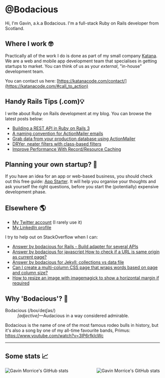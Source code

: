 # @Bodacious

Hi, I'm Gavin, a.k.a Bodacious. I'm a full-stack Ruby on Rails developer from Scotland.

## Where I work 🤓

Practically all of the work I do is done as part of my small company [Katana][katana]. We are a web and mobile app development team that specialises in getting startups to market. You can think of us as your _external_, "in-house" development team.

You can contact us here: [https://katanacode.com/contact/](https://katanacode.com/#call_to_action)

## Handy Rails Tips (.com)💡

I write about Ruby on Rails development at my blog. You can browse the latest posts below:

<!-- BLOG-POST-LIST:START -->
- [Building a REST API in Ruby on Rails 3](https://handyrailstips.com/video/2020/08/12/build-a-rest-api-in-ruby-on-rails-3.html)
- [A naming convention for ActionMailer emails](https://handyrailstips.com/2020/07/10/naming-convention-for-action-mailer-emails-in-rails.html)
- [Grab data from your production database using ActionMailer](https://handyrailstips.com/hack/2020/05/27/grab-data-from-your-production-db-using-action-mailer.html)
- [DRYer, neater filters with class-based filters](https://handyrailstips.com/2010/05/18/dryer-neater-filters-with-class-based-filters.html)
- [Improve Performance With Record/Resource Caching](https://handyrailstips.com/2010/02/25/improve-performance-with-record-slash-resource-caching.html)
<!-- BLOG-POST-LIST:END -->

## Planning your own startup? 🚀

If you have an idea for an app or web-based business, you should check out this free guide: [App Starter](https://app-starter.co.uk/). It will help you organise your thoughts and ask yourself the right questions, before you start the (potentially) expensive development phase.

## Elsewhere 🌎

- [My Twitter account][twitter] (I rarely use it)
- [My LinkedIn profile][linkedin]

I try to help out on StackOverflow when I can:

<!-- SO-LIST:START -->
- [Answer by bodacious for Rails - Build adapter for several APIs](https://stackoverflow.com/questions/63378203/rails-build-adapter-for-several-apis/63379627#63379627)
- [Answer by bodacious for javascript How to check if a URL is same origin as current page?](https://stackoverflow.com/questions/31374766/javascript-how-to-check-if-a-url-is-same-origin-as-current-page/62996599#62996599)
- [Answer by bodacious for Jekyll: collections vs data file](https://stackoverflow.com/questions/57916114/jekyll-collections-vs-data-file/62933152#62933152)
- [Can I create a multi-column CSS page that wraps words based on page and column size?](https://stackoverflow.com/questions/62499782/can-i-create-a-multi-column-css-page-that-wraps-words-based-on-page-and-column-s)
- [How to resize an image with imagemagick to show a horizontal margin if required](https://stackoverflow.com/questions/62269420/how-to-resize-an-image-with-imagemagick-to-show-a-horizontal-margin-if-required)
<!-- SO-LIST:END -->

## Why 'Bodacious'? 🐂

<dl>
  <dt>Bodacious (/boʊˈdeɪʃəs/)</dt>
  <dd><em>[adjective]</em>&mdash;Audacious in a way considered admirable.</dd>
</dl>

Bodacious is the name of one of the most famous rodeo bulls in history, but it's also a song by one of my all-time favourite bands, Primus: https://www.youtube.com/watch?v=3lP6rfkIcWc

---

## Some stats 📈

<img align="left"
     src="https://github-readme-stats.vercel.app/api?username=bodacious&count_private=true&show_icons=true"
     alt="Gavin Morrice's GitHub stats"
     loading="lazy" />

<img align="right"
    src="https://github-readme-stats.vercel.app/api/top-langs/?username=bodacious"
    alt="Gavin Morrice's GitHub stats"
    loading="lazy" />

<!-- Links -->

[katana]: https://katanacode.com/
[twitter]: https://twitter.com/morriceGavin
[linkedin]: https://www.linkedin.com/in/gavinmorrice/
